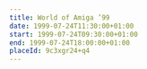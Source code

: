 ```yaml
---
title: World of Amiga ’99
date: 1999-07-24T11:30:00+01:00
start: 1999-07-24T09:30:00+01:00
end: 1999-07-24T18:00:00+01:00
placeId: 9c3xgr24+q4
---
```

